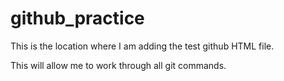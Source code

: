 # github_practice

This is the location where I am adding the test github HTML file. 

This will allow me to work through all git commands. 

